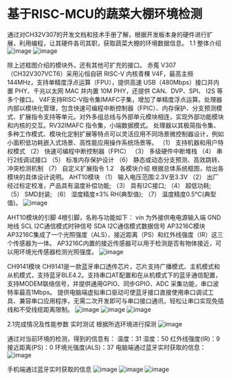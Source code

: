 # 基于RISC-MCU的蔬菜大棚环境检测
通过对CH32V307的开发文档和技术手册了解，根据开发板本身的硬件进行扩展，利用编程，让其硬件各司其职，获取蔬菜大棚的环境数据信息。
1.1	整体介绍
![image](https://user-images.githubusercontent.com/58928827/175905081-14973f8b-5220-4855-8a5b-e13d664b9ac0.png)
![image](https://user-images.githubusercontent.com/58928827/175905137-e08a9fcf-920f-42a3-b827-7531e521771c.png)

除上述框图介绍的模块外，还有其他可扩充的接口。
赤菟 V307（CH32V307VCT6）采用沁恒自研 RISC-V 内核青稞 V4F，最高主频 144MHz，支持单精度浮点运算（FPU），提供高速 USB（480Mbps）接口并内置 PHY、千兆以太网 MAC 并内置 10M PHY，还提供 CAN、DVP、SPI、 I2S 等多个接口。
V4F支持RISC-V指令集IMAFC子集，增加了单精度浮点运算。处理器内部以模块化管理，包含快速可编程中断控制器（FPIC）、内存保护、分支预测模式、扩展指令支持等单元。对外多组总线与外部单元模块相连，实现外部功能模块和内核的交互。RV32IMAFC 指令集，小端数据模式。
处理器以其极简指令集、多种工作模式、模块化定制扩展等特点可以灵活应用不同场景微控制器设计，例如小面积低功耗嵌入式场景、高性能应用操作系统场景等。
（1）	支持机器和用户特权模式
（2）	快速可编程中断控制器（FPIC）
（3）	多级硬件中断堆栈
（4）	串行2线调试接口
（5）	标准内存保护设计
（6）	静态或动态分支预测、高效跳转、冲突检测机制
（7）	自定义扩展指令
1.2　各模块介绍
根据总体系统框图，给出各模块的具体设计说明。
	AHT10模块
（1）	输入电压范围:2.3V至3.3V
（2）	出厂经过标定校准，产品具有温度补偿功能;
（3）	具有I2C接口;
（4）	超低功耗;
（5）	SMD封装;
（6）	湿度精度±3% RH(典型值);
（7）	温度精度0.5℃(典型值)。
![image](https://user-images.githubusercontent.com/58928827/175905371-2724f4b2-594f-4540-adf3-847721b26631.png)

AHT10模块的引脚
4根引脚，名称与功能如下：
vin 为外接供电电源输入端
GND 地线
SCL I2C通信模式时钟信号
SDA I2C通信模式数据信号
	AP3216C模块
	AP3216C集成了一个光照强度（ALS）、接近距离（PS）和红外线强度（IR）这三个传感器为一体。
	AP3216C内置的接近传感器可以用于检测是否有物体接近，可以用环境光传感器检测光照强度。 
![image](https://user-images.githubusercontent.com/58928827/175905427-25325281-a104-44c6-9c20-cdcfb867d011.png)

CH9141模块
	CH9141是一款蓝牙串口透传芯片，芯片支持广播模式、主机模式和从机模式，支持蓝牙BLE4.2。支持串口AT配置和在从机模式下的蓝牙通信配置，支持MODEM联络信号，并提供通用GPIO、同步GPIO、ADC 采集功能，串口波特率最高1Mbps。
提供电脑端虚拟串口驱动可使蓝牙接口直接使用串口调试工具、兼容串口应用程序，无需二次开发即可与串口接口通讯，轻松让串口实现免插线和不受线缆距离限制。
![image](https://user-images.githubusercontent.com/58928827/175905509-a29c972e-f5ae-4950-bc9c-2f7ab8ba6020.png)
![image](https://user-images.githubusercontent.com/58928827/175905557-4d99e34e-953a-42f0-bbc4-ed1ec0d3439c.png)
![image](https://user-images.githubusercontent.com/58928827/175905601-7c21ec21-ef9d-4d4c-a468-a5a398c44829.png)

2.1完成情况及性能参数
	实时测试
	根据所选环境进行探测
![image](https://user-images.githubusercontent.com/58928827/175905705-186cce15-97bb-446c-9be6-09e50eaf2cdf.png)

通过对当前环境的检测，得到的信息有：
	温度：31
	湿度：50
	红外线强度(IR)：9
	接近距离(PS)：0
	环境光强度(ALS)：37
电脑端通过蓝牙实时获取的信息：
![image](https://user-images.githubusercontent.com/58928827/175905816-fc06b087-f8d5-4979-bfd2-3af5c1ac23d1.png)

手机端通过蓝牙实时获取的信息
![image](https://user-images.githubusercontent.com/58928827/175905870-1faf7aa1-2a13-40d7-b2f5-fe928d0e1706.png)
![image](https://user-images.githubusercontent.com/58928827/175905896-5069f33a-d403-470b-80b5-d86dd4fda4a6.png)
![image](https://user-images.githubusercontent.com/58928827/175905924-3139ec4c-017d-408f-b324-aa35692e777e.png)










